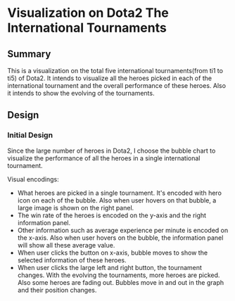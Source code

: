 # Visualization on Dota2 The International Tournaments

## Summary

This is a visualization on the total five international tournaments(from ti1 to ti5) of Dota2. It intends to visualize all the heroes picked in each of the international tournament and the overall performance of these heroes. Also it intends to show the evolving of the tournaments.

## Design

### Initial Design

Since the large number of heroes in Dota2, I choose the bubble chart to visualize the performance of all the heroes in a single international tournament.

Visual encodings:
- What heroes are picked in a single tournament. It's encoded with hero icon on each of the bubble. Also when user hovers on that bubble, a large image is shown on the right panel.
- The win rate of the heroes is encoded on the y-axis and the right information panel.
- Other information such as average experience per minute is encoded on the x-axis. Also when user hovers on the bubble, the information panel will show all these average value.
- When user clicks the button on x-axis, bubble moves to show the selected information of these heroes.
- When user clicks the large left and right button, the tournament changes. With the evolving the tournaments, more heroes are picked. Also some heroes are fading out. Bubbles move in and out in the graph and their position changes.

